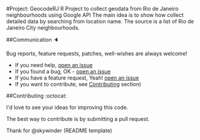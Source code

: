 #Project: GeocodeRJ
R Project to collect geodata from Rio de Janeiro neighbourhoods using Google API
The main idea is to show how collect detailed data by searching from location name. The source is a list of Rio de Janeiro City neighbourhoods. 

##Communication :speaker:

Bug reports, feature requests, patches, well-wishes are always welcome!

- If you need help, [open an issue](https://github.com/flaviobrito/geocoderj/issues/new)
- If you found a bug, OK - [open an issue](https://github.com/flaviobrito/geocoderj/issues/new)
- If you have a feature request, Yeah! [open an issue](https://github.com/flaviobrito/geocoderj/issues/new)
- If you want to contribute, see [Contributing](https://github.com/flaviobrito/geocoderj/#contributing-octocat) section)

##Contributing  :octocat:

I'd love to see your ideas for improving this code.

The best way to contribute is by submitting a pull request.






Thank for @skywinder (README template)
